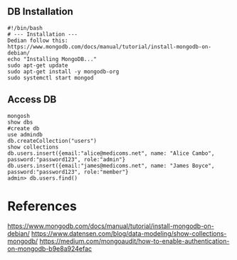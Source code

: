 ## DB Installation
```
#!/bin/bash
# --- Installation ---
Dedian follow this:
https://www.mongodb.com/docs/manual/tutorial/install-mongodb-on-debian/
echo "Installing MongoDB..."
sudo apt-get update
sudo apt-get install -y mongodb-org
sudo systemctl start mongod
```

## Access DB
```
mongosh 
show dbs
#create db
use admindb
db.createCollection("users")
show collections
db.users.insert({email:"alice@medicoms.net", name: "Alice Cambo", password:"password123", role:"admin"}
db.users.insert({email:"james@medicoms.net", name: "James Boyce", password:"password123", role:"member"}
admin> db.users.find()
```

# References
https://www.mongodb.com/docs/manual/tutorial/install-mongodb-on-debian/
https://www.datensen.com/blog/data-modeling/show-collections-mongodb/
https://medium.com/mongoaudit/how-to-enable-authentication-on-mongodb-b9e8a924efac

